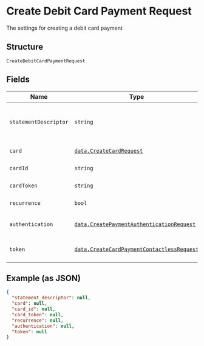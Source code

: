 
# Create Debit Card Payment Request

The settings for creating a debit card payment

## Structure

`CreateDebitCardPaymentRequest`

## Fields

| Name | Type | Tags | Description |
|  --- | --- | --- | --- |
| `statementDescriptor` | `string` | Optional | The text that will be shown on the debit card's statement |
| `card` | [`data.CreateCardRequest`](../../doc/models/create-card-request.md) | Optional | Debit card data |
| `cardId` | `string` | Optional | The debit card id |
| `cardToken` | `string` | Optional | The debit card token |
| `recurrence` | `bool` | Optional | Indicates a recurrence |
| `authentication` | [`data.CreatePaymentAuthenticationRequest`](../../doc/models/create-payment-authentication-request.md) | Optional | The payment authentication request |
| `token` | [`data.CreateCardPaymentContactlessRequest`](../../doc/models/create-card-payment-contactless-request.md) | Optional | The Debit card payment token request |

## Example (as JSON)

```json
{
  "statement_descriptor": null,
  "card": null,
  "card_id": null,
  "card_token": null,
  "recurrence": null,
  "authentication": null,
  "token": null
}
```

